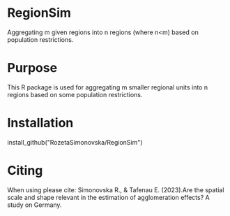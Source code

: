 # RegionSim

Aggregating m given regions into n regions (where n<m) based on population restrictions.

# Purpose

This R package is used for aggregating m smaller regional units into n regions based on some population restrictions.

# Installation

install_github("RozetaSimonovska/RegionSim")

# Citing

When using please cite: Simonovska R., & Tafenau E. (2023).Are the spatial scale and shape relevant in the estimation of agglomeration effects? A study on Germany.
